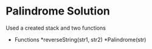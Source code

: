 # Palindrome Solution #

Used a created stack and two functions

*   Functions
	*reverseString(str1, str2)
	*Palindrome(str)
